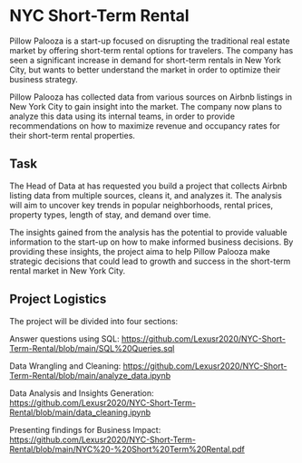 # NYC Short-Term Rental

Pillow Palooza is a start-up focused on disrupting the traditional real estate market by offering short-term rental options for travelers. The company has seen a significant increase in demand for short-term rentals in New York City, but wants to better understand the market in order to optimize their business strategy.

Pillow Palooza has collected data from various sources on Airbnb listings in New York City to gain insight into the market. The company now plans to analyze this data using its internal teams, in order to provide recommendations on how to maximize revenue and occupancy rates for their short-term rental properties.

## Task

The Head of Data at has requested you build a project that collects Airbnb listing data from multiple sources, cleans it, and analyzes it. The analysis will aim to uncover key trends in popular neighborhoods, rental prices, property types, length of stay, and demand over time.

The insights gained from the analysis has the potential to provide valuable information to the start-up on how to make informed business decisions. By providing these insights, the project aima to help Pillow Palooza make strategic decisions that could lead to growth and success in the short-term rental market in New York City.


## Project Logistics

The project will be divided into four sections:

Answer questions using SQL:                     https://github.com/Lexusr2020/NYC-Short-Term-Rental/blob/main/SQL%20Queries.sql

Data Wrangling and Cleaning:                    https://github.com/Lexusr2020/NYC-Short-Term-Rental/blob/main/analyze_data.ipynb

Data Analysis and Insights Generation:          https://github.com/Lexusr2020/NYC-Short-Term-Rental/blob/main/data_cleaning.ipynb

Presenting findings for Business Impact:        https://github.com/Lexusr2020/NYC-Short-Term-Rental/blob/main/NYC%20-%20Short%20Term%20Rental.pdf




